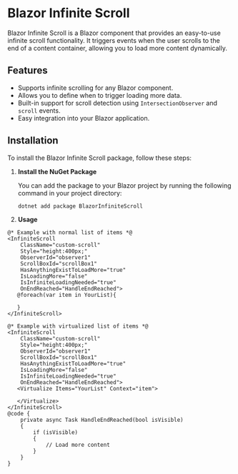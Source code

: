 # Blazor Infinite Scroll

Blazor Infinite Scroll is a Blazor component that provides an easy-to-use infinite scroll functionality. It triggers events when the user scrolls to the end of a content container, allowing you to load more content dynamically.

## Features

- Supports infinite scrolling for any Blazor component.
- Allows you to define when to trigger loading more data.
- Built-in support for scroll detection using `IntersectionObserver` and `scroll` events.
- Easy integration into your Blazor application.

## Installation

To install the Blazor Infinite Scroll package, follow these steps:

1. **Install the NuGet Package**

   You can add the package to your Blazor project by running the following command in your project directory:

   ```cmd
   dotnet add package BlazorInfiniteScroll

2. **Usage**
```razor
@* Example with normal list of items *@
<InfiniteScroll 
    ClassName="custom-scroll" 
    Style="height:400px;" 
    ObserverId="observer1" 
    ScrollBoxId="scrollBox1" 
    HasAnythingExistToLoadMore="true" 
    IsLoadingMore="false" 
    IsInfiniteLoadingNeeded="true" 
    OnEndReached="HandleEndReached">
   @foreach(var item in YourList){

   }
</InfiniteScroll>

@* Example with virtualized list of items *@
<InfiniteScroll 
    ClassName="custom-scroll" 
    Style="height:400px;" 
    ObserverId="observer1" 
    ScrollBoxId="scrollBox1" 
    HasAnythingExistToLoadMore="true" 
    IsLoadingMore="false" 
    IsInfiniteLoadingNeeded="true" 
    OnEndReached="HandleEndReached">
   <Virtualize Items="YourList" Context="item">

   </Virtualize>
</InfiniteScroll>
@code {
    private async Task HandleEndReached(bool isVisible)
    {
        if (isVisible)
        {
            // Load more content
        }
    }
}

